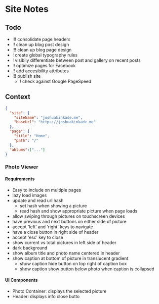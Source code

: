 # Site Notes

## Todo

- !!! consolidate page headers
- !! clean up blog post design
- !!! clean up blog page design
- ! create global typography rules
- ! visibily differentiate between post and gallery on recent posts
- !! optimize pages for Facebook
- !! add accesibility attributes
- !!! publish site
  - ! check against Google PageSpeed

## Context

```json
{
  "site": {
    "siteName": "joshuakinkade.me",
    "baseUrl": "https://joshuakinkade.me"
  },
  "page": {
    "title": "Home",
    "path": "/"
  },
  "ablums":["..."]
}
```

### Photo Viewer
#### Requirements
- Easy to include on multiple pages
- lazy load images
- update and read url hash
  - set hash when showing a picture
  - read hash and show appropriate picture when page loads
- allow swiping through pictures on touchscreen devices
- have previous and next buttons on either side of picture
- accept 'left' and 'right' keys to navigate
- have a close button in right side of header
- accept 'esc' key to close
- show current vs total pictures in left side of header
- dark background
- show album title and photo name centered in header
- show caption at bottom of picture in translucent gradient
  - show caption hide button on top right of caption box
  - show caption show button below photo when caption is collapsed

#### UI Components
- Photo Container: displays the selected picture
- Header: displays info close butto